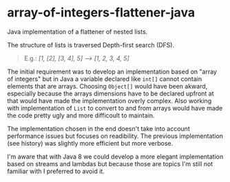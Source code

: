 # array-of-integers-flattener-java
Java implementation of a flattener of nested lists.

The structure of lists is traversed Depth-first search (DFS).

> E.g.: <i>[1, [2], [3, 4], 5] --> [1, 2, 3, 4, 5]</i>

The initial requirement was to develop an implementation based on "array of integers" but in Java a variable declared like `int[]` cannot contain elements that are arrays. Choosing `Object[]` would have been akward, especially because the arrays dimensions have to be declared upfront at that would have made the implementation overly complex. Also working with implementation of `List` to convert to and from arrays would have made the code pretty ugly and more difficoult to maintain.

The implementation chosen in the end doesn't take into account performance issues but focuses on readibility. The previous implementation (see history) was slightly more efficient but more verbose.

I'm aware that with Java 8 we could develop a more elegant implementation based on streams and lambdas but because those are topics I'm still not familiar with I preferred to avoid it.